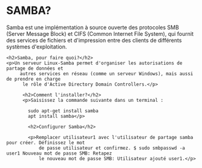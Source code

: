 <h1>SAMBA?</h1>
<p>Samba est une implémentation à source ouverte des protocoles SMB (Server Message Block) et CIFS 
    (Common Internet File System), qui fournit des services de fichiers et d'impression entre des 
    clients de différents systèmes d'exploitation.</p>

    <h2>Samba, pour faire quoi?</h2>
    <p>Un serveur Linux-Samba permet d'organiser les autorisations de partage de données et
         autres services en réseau (comme un serveur Windows), mais aussi de prendre en charge
          le rôle d'Active Directory Domain Controllers.</p>

          <h2>Comment l'installer?</h2>
          <p>Saisissez la commande suivante dans un terminal :

            sudo apt-get install samba
            apt install samba</p>

            <h2>Configurer Samba</h2>

            <p>Remplacer utilisateur1 avec l'utilisateur de partage samba pour créer. Définissez le mot 
                de passe utilisateur et confirmez. $ sudo smbpasswd -a user1 Nouveau mot de passe SMB: Retapez 
                le nouveau mot de passe SMB: Utilisateur ajouté user1.</p>
